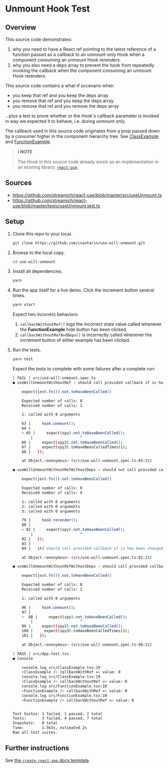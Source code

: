 # Unmount Hook Test

## Overview
This source code demonstrates:

1. why you need to have a React ref pointing to the latest reference of a function passed as a callback to an unmount-only Hook when a component consuming an unmount Hook rerenders.
2. why you also need a deps array to prevent the hook from repeatedly invoking the callback when the component consuming an unmount Hook rerenders.

This source code contains a what-if sccenario when

- you keep that ref and you keep the deps array
- you remove that ref and you keep the deps array
- you remove that ref and you remove the deps array

...plus a test to prove whether or the Hook's callback parameter is invoked in way we expected it to behave, i.e. during unmount only.

The callback used in this source code originates from a prop passed down by a consumer higher in the component hierarchy tree. See [ClassExample](./src/ClassExample.tsx) and [FunctionExample](src/FunctionExample.tsx).

> **ℹ NOTE**
>
> The Hook in this source code already exists as an implementation in an existing library: [`react-use`](https://www.npmjs.com/package/react-use).

## Sources

- https://github.com/streamich/react-use/blob/master/src/useUnmount.ts
- https://github.com/streamich/react-use/blob/master/tests/useUnmount.test.ts

## Setup

1. Clone this repo to your local.
	```bash
	git clone https://github.com/csantarin/use-will-unmount.git
	```

2. Browse to the local copy.
	```bash
	cd use-will-unmount
	```

3. Install all dependencies.
	```bash
	yarn
	```

4. Run the app itself for a live demo. Click the increment button several times.
	```bash
	yarn start
	```

	Expect two incorrect behaviors:
	1. `callbackWithoutRef()` logs the incorrect state value called whenever the **FunctionExample** hide button has been clicked.
	2. `callbackWithoutRefAndDeps()` is incorrectly called whenever the increment button of either example has been clicked.

5. Run the tests.
	```bash
	yarn test
	```

	Expect the tests to complete with some failures after a complete run:
	```bash
	[ FAIL ] src/use-will-unmount.spec.ts
	● useWillUnmountWithoutRef › should call provided callback if is has been changed

		expect(jest.fn()).not.toHaveBeenCalled()

		Expected number of calls: 0
		Received number of calls: 1

		1: called with 0 arguments

		63 |     hook.unmount();
		64 | 
		> 65 |     expect(spy).not.toHaveBeenCalled();
			|                     ^
		66 |     expect(spy2).not.toHaveBeenCalled();
		67 |     expect(spy3).toHaveBeenCalledTimes(1);
		68 |   });

		at Object.<anonymous> (src/use-will-unmount.spec.ts:65:21)

	● useWillUnmountWithoutRefWithoutDeps › should not call provided callback on re-renders

		expect(jest.fn()).not.toHaveBeenCalled()

		Expected number of calls: 0
		Received number of calls: 4

		1: called with 0 arguments
		2: called with 0 arguments
		3: called with 0 arguments

		79 |     hook.rerender();
		80 | 
		> 81 |     expect(spy).not.toHaveBeenCalled();
			|                     ^
		82 |   });
		83 | 
		84 |   it('should call provided callback if is has been changed', () => {

		at Object.<anonymous> (src/use-will-unmount.spec.ts:81:21)

	● useWillUnmountWithoutRefWithoutDeps › should call provided callback if is has been changed

		expect(jest.fn()).not.toHaveBeenCalled()

		Expected number of calls: 0
		Received number of calls: 1

		1: called with 0 arguments

		96 |     hook.unmount();
		97 | 
		>  98 |     expect(spy).not.toHaveBeenCalled();
			|                     ^
		99 |     expect(spy2).not.toHaveBeenCalled();
		100 |     expect(spy3).toHaveBeenCalledTimes(1);
		101 |   });

		at Object.<anonymous> (src/use-will-unmount.spec.ts:98:21)
	
	[ PASS ] src/App.test.tsx
	● Console

		console.log src/ClassExample.tsx:19
		<ClassExample /> callbackWithRef => value: 0
		console.log src/ClassExample.tsx:19
		<ClassExample /> callbackWithoutRef => value: 0
		console.log src/FunctionExample.tsx:10
		<FunctionExample /> callbackWithRef => value: 0
		console.log src/FunctionExample.tsx:10
		<FunctionExample /> callbackWithoutRef => value: 0


	Test Suites: 1 failed, 1 passed, 2 total
	Tests:       3 failed, 4 passed, 7 total
	Snapshots:   0 total
	Time:        1.563s, estimated 2s
	Ran all test suites.
	```

## Further instructions

See [the `create-react-app` docs template](docs/create-react-app/README.md).

